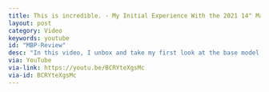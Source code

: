 ```yaml
---
title: This is incredible. - My Initial Experience With the 2021 14" MacBook Pro (Base Model)
layout: post
category: Video
keywords: youtube
id: "MBP-Review"
desc: "In this video, I unbox and take my first look at the base model 2021 14" MacBook Pro (M1 Pro, 8 core CPU, 14 core GPU, 16GB RAM, 512GB SSD). Simply put, it's incredible. Watch the video to find out why."
via: YouTube
via-link: https://youtu.be/BCRYteXgsMc
via-id: BCRYteXgsMc
---
```


<script>
    window.location.replace("{{ page.via-link }}");
</script>